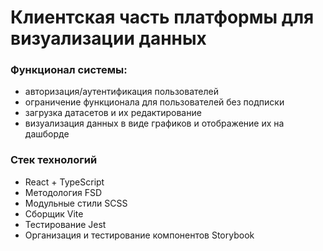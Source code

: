 # Клиентская часть платформы для визуализации данных

### Функционал системы:
- авторизация/аутентификация пользователей
- ограничение функционала для пользователей без подписки
- загрузка датасетов и их редактирование
- визуализация данных в виде графиков и отображение их на дашборде


### Стек технологий
- React + TypeScript
- Методология FSD
- Модульные стили SCSS
- Сборщик Vite
- Тестирование Jest
- Организация и тестирование компонентов Storybook
